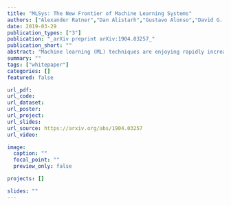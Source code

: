 ```yaml
---
title: "MLSys: The New Frontier of Machine Learning Systems"
authors: ["Alexander Ratner","Dan Alistarh","Gustavo Alonso","David G. Andersen","Peter Bailis","Sarah Bird","Nicholas Carlini","Bryan Catanzaro","Jennifer Chayes","Eric Chung","Bill Dally","Jeff Dean","Inderjit S. Dhillon","Alexandros Dimakis","Pradeep Dubey","Charles Elkan","Grigori Fursin","Gregory R. Ganger","Lise Getoor","Phillip B. Gibbons","Garth A. Gibson","Joseph E. Gonzalez","Justin Gottschlich","Song Han","Kim Hazelwood","Furong Huang","Martin Jaggi","Kevin Jamieson","Michael I. Jordan","Gauri Joshi","Rania Khalaf","Jason Knight","Jakub Konečný","Tim Kraska","Arun Kumar","Anastasios Kyrillidis","Aparna Lakshmiratan","Jing Li","Samuel Madden","H. Brendan McMahan","Erik Meijer","Ioannis Mitliagkas","Rajat Monga","Derek Murray","Kunle Olukotun","Dimitris Papailiopoulos","Gennady Pekhimenko","Theodoros Rekatsinas","Afshin Rostamizadeh","Christopher Ré","Christopher De Sa","Hanie Sedghi","Siddhartha Sen","Virginia Smith","Alex Smola","Dawn Song","Evan Sparks","Ion Stoica","Vivienne Sze","Madeleine Udell","Joaquin Vanschoren","Shivaram Venkataraman","Rashmi Vinayak","Markus Weimer","Andrew Gordon Wilson","Eric Xing","Matei Zaharia","Ce Zhang","Ameet Talwalkar"]
date: 2019-03-29
publication_types: ["3"]
publication: "_arXiv preprint arXiv:1904.03257_"
publication_short: ""
abstract: "Machine learning (ML) techniques are enjoying rapidly increasing adoption. However, designing and implementing the systems that support ML models in real-world deployments remains a significant obstacle, in large part due to the radically different development and deployment profile of modern ML methods, and the range of practical concerns that come with broader adoption. We propose to foster a new systems machine learning research community at the intersection of the traditional systems and ML communities, focused on topics such as hardware systems for ML, software systems for ML, and ML optimized for metrics beyond predictive accuracy. To do this, we describe a new conference, SysML, that explicitly targets research at the intersection of systems and machine learning with a program committee split evenly between experts in systems and ML, and an explicit focus on topics at the intersection of the two."
summary: ""
tags: ["whitepaper"]
categories: []
featured: false

url_pdf:
url_code:
url_dataset:
url_poster:
url_project:
url_slides:
url_source: https://arxiv.org/abs/1904.03257
url_video:

image:
  caption: ""
  focal_point: ""
  preview_only: false

projects: []

slides: ""
---
```


